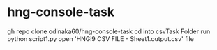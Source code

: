# hng-console-task
gh repo clone odinaka60/hng-console-task
cd into csvTask Folder
run python script1.py
open 'HNGi9 CSV FILE - Sheet1.output.csv' file